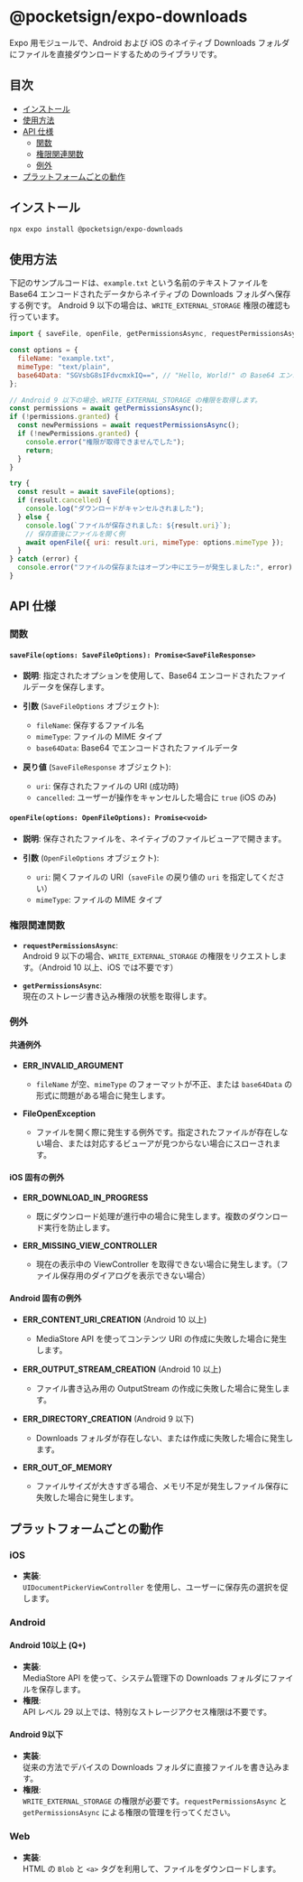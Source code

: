 # @pocketsign/expo-downloads

Expo 用モジュールで、Android および iOS のネイティブ Downloads フォルダにファイルを直接ダウンロードするためのライブラリです。

## 目次

- [インストール](#インストール)
- [使用方法](#使用方法)
- [API 仕様](#api-仕様)
  - [関数](#関数)
  - [権限関連関数](#権限関連関数)
  - [例外](#例外)
- [プラットフォームごとの動作](#プラットフォームごとの動作)

## インストール

```bash
npx expo install @pocketsign/expo-downloads
```

## 使用方法

下記のサンプルコードは、`example.txt` という名前のテキストファイルを Base64 エンコードされたデータからネイティブの Downloads フォルダへ保存する例です。
Android 9 以下の場合は、`WRITE_EXTERNAL_STORAGE` 権限の確認も行っています。

```javascript
import { saveFile, openFile, getPermissionsAsync, requestPermissionsAsync } from "@pocketsign/expo-downloads";

const options = {
  fileName: "example.txt",
  mimeType: "text/plain",
  base64Data: "SGVsbG8sIFdvcmxkIQ==", // "Hello, World!" の Base64 エンコード
};

// Android 9 以下の場合、WRITE_EXTERNAL_STORAGE の権限を取得します。
const permissions = await getPermissionsAsync();
if (!permissions.granted) {
  const newPermissions = await requestPermissionsAsync();
  if (!newPermissions.granted) {
    console.error("権限が取得できませんでした");
    return;
  }
}

try {
  const result = await saveFile(options);
  if (result.cancelled) {
    console.log("ダウンロードがキャンセルされました");
  } else {
    console.log(`ファイルが保存されました: ${result.uri}`);
    // 保存直後にファイルを開く例
    await openFile({ uri: result.uri, mimeType: options.mimeType });
  }
} catch (error) {
  console.error("ファイルの保存またはオープン中にエラーが発生しました:", error);
}
```

## API 仕様

### 関数

#### `saveFile(options: SaveFileOptions): Promise<SaveFileResponse>`

- **説明**:
  指定されたオプションを使用して、Base64 エンコードされたファイルデータを保存します。

- **引数** (`SaveFileOptions` オブジェクト):

  - `fileName`: 保存するファイル名
  - `mimeType`: ファイルの MIME タイプ
  - `base64Data`: Base64 でエンコードされたファイルデータ

- **戻り値** (`SaveFileResponse` オブジェクト):
  - `uri`: 保存されたファイルの URI (成功時)
  - `cancelled`: ユーザーが操作をキャンセルした場合に `true` (iOS のみ)

#### `openFile(options: OpenFileOptions): Promise<void>`

- **説明**:
  保存されたファイルを、ネイティブのファイルビューアで開きます。

- **引数** (`OpenFileOptions` オブジェクト):
  - `uri`: 開くファイルの URI（`saveFile` の戻り値の `uri` を指定してください）
  - `mimeType`: ファイルの MIME タイプ

### 権限関連関数

- **`requestPermissionsAsync`**:  
  Android 9 以下の場合、`WRITE_EXTERNAL_STORAGE` の権限をリクエストします。（Android 10 以上、iOS では不要です）

- **`getPermissionsAsync`**:  
  現在のストレージ書き込み権限の状態を取得します。

### 例外

#### 共通例外

- **ERR_INVALID_ARGUMENT**

  - `fileName` が空、`mimeType` のフォーマットが不正、または `base64Data` の形式に問題がある場合に発生します。

- **FileOpenException**
  - ファイルを開く際に発生する例外です。指定されたファイルが存在しない場合、または対応するビューアが見つからない場合にスローされます。

#### iOS 固有の例外

- **ERR_DOWNLOAD_IN_PROGRESS**

  - 既にダウンロード処理が進行中の場合に発生します。複数のダウンロード実行を防止します。

- **ERR_MISSING_VIEW_CONTROLLER**
  - 現在の表示中の ViewController を取得できない場合に発生します。（ファイル保存用のダイアログを表示できない場合）

#### Android 固有の例外

- **ERR_CONTENT_URI_CREATION** (Android 10 以上)

  - MediaStore API を使ってコンテンツ URI の作成に失敗した場合に発生します。

- **ERR_OUTPUT_STREAM_CREATION** (Android 10 以上)

  - ファイル書き込み用の OutputStream の作成に失敗した場合に発生します。

- **ERR_DIRECTORY_CREATION** (Android 9 以下)

  - Downloads フォルダが存在しない、または作成に失敗した場合に発生します。

- **ERR_OUT_OF_MEMORY**
  - ファイルサイズが大きすぎる場合、メモリ不足が発生しファイル保存に失敗した場合に発生します。

## プラットフォームごとの動作

### iOS

- **実装**:  
  `UIDocumentPickerViewController` を使用し、ユーザーに保存先の選択を促します。

### Android

#### Android 10以上 (Q+)

- **実装**:  
  MediaStore API を使って、システム管理下の Downloads フォルダにファイルを保存します。
- **権限**:  
  API レベル 29 以上では、特別なストレージアクセス権限は不要です。

#### Android 9以下

- **実装**:  
  従来の方法でデバイスの Downloads フォルダに直接ファイルを書き込みます。
- **権限**:  
  `WRITE_EXTERNAL_STORAGE` の権限が必要です。`requestPermissionsAsync` と `getPermissionsAsync` による権限の管理を行ってください。

### Web

- **実装**:  
  HTML の `Blob` と `<a>` タグを利用して、ファイルをダウンロードします。
